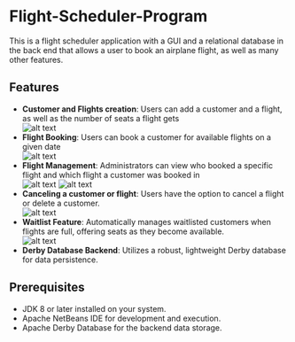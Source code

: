 # Flight-Scheduler-Program
This is a flight scheduler application with a GUI and a relational database in the back end that allows a user to book an airplane flight, as well as many other features.

## Features
* **Customer and Flights creation**: Users can add a customer and a flight, as well as the number of seats a flight gets <br>
![alt text](https://github.com/nelson1998/Flight-Scheduler-Program/blob/master/img/Screenshot_1.jpg)
* **Flight Booking**: Users can book a customer for available flights on a given date <br>
![alt text](https://github.com/nelson1998/Flight-Scheduler-Program/blob/master/img/Screenshot_2.jpg)
* **Flight Management**: Administrators can view who booked a specific flight and which flight a customer was booked in <br>
![alt text](https://github.com/nelson1998/Flight-Scheduler-Program/blob/master/img/Screenshot_4.jpg)
![alt text](https://github.com/nelson1998/Flight-Scheduler-Program/blob/master/img/Screenshot_5.jpg)
* **Canceling a customer or flight**: Users have the option to cancel a flight or delete a customer. <br>
![alt text](https://github.com/nelson1998/Flight-Scheduler-Program/blob/master/img/Screenshot_3.jpg)
* **Waitlist Feature**: Automatically manages waitlisted customers when flights are full, offering seats as they become available. <br>
![alt text](https://github.com/nelson1998/Flight-Scheduler-Program/blob/master/img/Screenshot_6.jpg)
* **Derby Database Backend**: Utilizes a robust, lightweight Derby database for data persistence.

## Prerequisites
* JDK 8 or later installed on your system.
* Apache NetBeans IDE for development and execution.
* Apache Derby Database for the backend data storage.
